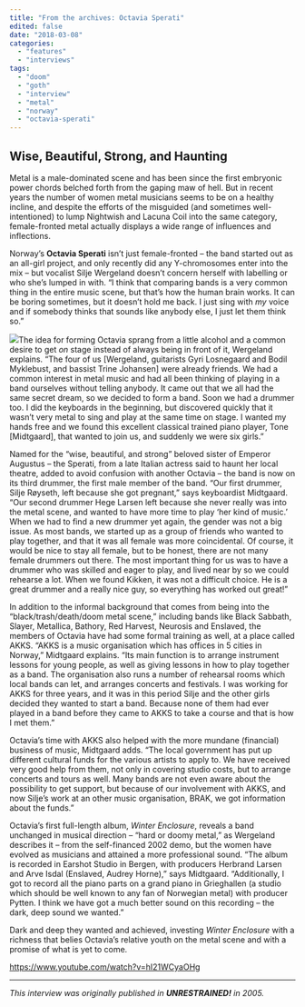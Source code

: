 ```yaml
---
title: "From the archives: Octavia Sperati"
edited: false
date: "2018-03-08"
categories:
  - "features"
  - "interviews"
tags:
  - "doom"
  - "goth"
  - "interview"
  - "metal"
  - "norway"
  - "octavia-sperati"
---
```


## Wise, Beautiful, Strong, and Haunting

Metal is a male-dominated scene and has been since the first embryonic power chords belched forth from the gaping maw of hell. But in recent years the number of women metal musicians seems to be on a healthy incline, and despite the efforts of the misguided (and sometimes well-intentioned) to lump Nightwish and Lacuna Coil into the same category, female-fronted metal actually displays a wide range of influences and inflections.

Norway’s **Octavia Sperati** isn’t just female-fronted – the band started out as an all-girl project, and only recently did any Y-chromosomes enter into the mix – but vocalist Silje Wergeland doesn’t concern herself with labelling or who she’s lumped in with. “I think that comparing bands is a very common thing in the entire music scene, but that’s how the human brain works. It can be boring sometimes, but it doesn’t hold me back. I just sing with _my_ voice and if somebody thinks that sounds like anybody else, I just let them think so.”

![](https://hellbound.ca/wp-content/uploads/2018/03/Octavia-Sperati.jpg)The idea for forming Octavia sprang from a little alcohol and a common desire to get _on_ stage instead of always being in front of it, Wergeland explains. “The four of us \[Wergeland, guitarists Gyri Losnegaard and Bodil Myklebust, and bassist Trine Johansen\] were already friends. We had a common interest in metal music and had all been thinking of playing in a band ourselves without telling anybody. It came out that we all had the same secret dream, so we decided to form a band. Soon we had a drummer too. I did the keyboards in the beginning, but discovered quickly that it wasn’t very metal to sing and play at the same time on stage. I wanted my hands free and we found this excellent classical trained piano player, Tone \[Midtgaard\], that wanted to join us, and suddenly we were six girls.”

Named for the “wise, beautiful, and strong” beloved sister of Emperor Augustus – the Sperati, from a late Italian actress said to haunt her local theatre, added to avoid confusion with another Octavia – the band is now on its third drummer, the first male member of the band. “Our first drummer, Silje Røyseth, left because she got pregnant,” says keyboardist Midtgaard. “Our second drummer Hege Larsen left because she never really was into the metal scene, and wanted to have more time to play ‘her kind of music.’ When we had to find a new drummer yet again, the gender was not a big issue. As most bands, we started up as a group of friends who wanted to play together, and that it was all female was more coincidental. Of course, it would be nice to stay all female, but to be honest, there are not many female drummers out there. The most important thing for us was to have a drummer who was skilled and eager to play, and lived near by so we could rehearse a lot. When we found Kikken, it was not a difficult choice. He is a great drummer and a really nice guy, so everything has worked out great!”

In addition to the informal background that comes from being into the “black/trash/death/doom metal scene,” including bands like Black Sabbath, Slayer, Metallica, Bathory, Red Harvest, Neurosis and Enslaved, the members of Octavia have had some formal training as well, at a place called AKKS. “AKKS is a music organisation which has offices in 5 cities in Norway,” Midtgaard explains. “Its main function is to arrange instrument lessons for young people, as well as giving lessons in how to play together as a band. The organisation also runs a number of rehearsal rooms which local bands can let, and arranges concerts and festivals. I was working for AKKS for three years, and it was in this period Silje and the other girls decided they wanted to start a band. Because none of them had ever played in a band before they came to AKKS to take a course and that is how I met them.”

Octavia’s time with AKKS also helped with the more mundane (financial) business of music, Midtgaard adds. “The local government has put up different cultural funds for the various artists to apply to. We have received very good help from them, not only in covering studio costs, but to arrange concerts and tours as well. Many bands are not even aware about the possibility to get support, but because of our involvement with AKKS, and now Silje’s work at an other music organisation, BRAK, we got information about the funds.”

Octavia’s first full-length album, _Winter Enclosure_, reveals a band unchanged in musical direction – “hard or doomy metal,” as Wergeland describes it – from the self-financed 2002 demo, but the women have evolved as musicians and attained a more professional sound. “The album is recorded in Earshot Studio in Bergen, with producers Herbrand Larsen and Arve Isdal (Enslaved, Audrey Horne),” says Midtgaard. “Additionally, I got to record all the piano parts on a grand piano in Grieghallen (a studio which should be well known to any fan of Norwegian metal) with producer Pytten. I think we have got a much better sound on this recording – the dark, deep sound we wanted.”

Dark and deep they wanted and achieved, investing _Winter Enclosure_ with a richness that belies Octavia’s relative youth on the metal scene and with a promise of what is yet to come.

https://www.youtube.com/watch?v=hI21WCyaOHg

* * *

_This interview was originally published in **UNRESTRAINED!** in 2005._
